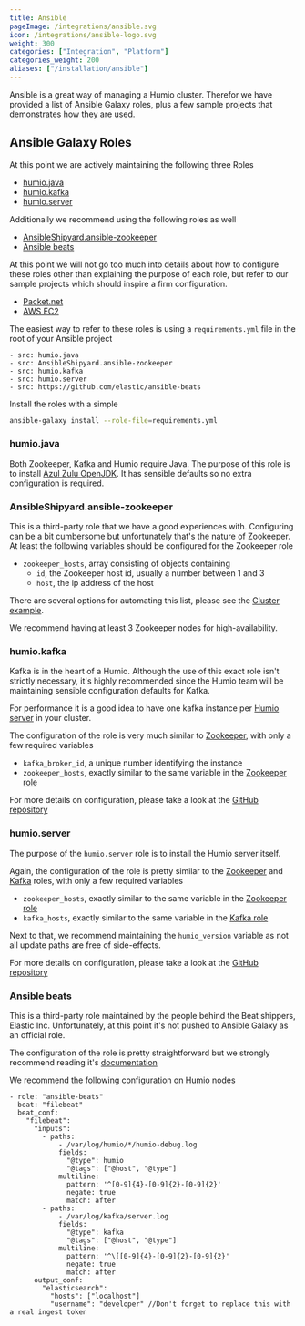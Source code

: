 ```yaml
---
title: Ansible
pageImage: /integrations/ansible.svg
icon: /integrations/ansible-logo.svg
weight: 300
categories: ["Integration", "Platform"]
categories_weight: 200
aliases: ["/installation/ansible"]
---
```


Ansible is a great way of managing a Humio cluster. Therefor we have provided a list of Ansible Galaxy roles, plus a few sample projects that demonstrates how they are used.

## Ansible Galaxy Roles

At this point we are actively maintaining the following three Roles

* [humio.java](https://galaxy.ansible.com/humio/java)
* [humio.kafka](https://galaxy.ansible.com/humio/kafka)
* [humio.server](https://galaxy.ansible.com/humio/server)

Additionally we recommend using the following roles as well

* [AnsibleShipyard.ansible-zookeeper](https://galaxy.ansible.com/AnsibleShipyard/ansible-zookeeper)
* [Ansible beats](https://github.com/elastic/ansible-beats)

At this point we will not go too much into details about how to configure these roles other than explaining the purpose of each role, but refer to our sample projects which should inspire a firm configuration.

* [Packet.net](https://github.com/humio/ansible-demo/tree/master/packet_net)
* [AWS EC2](https://github.com/humio/ansible-demo/tree/master/aws_ec2)

The easiest way to refer to these roles is using a `requirements.yml` file in the root of your Ansible project

```yamlex
- src: humio.java
- src: AnsibleShipyard.ansible-zookeeper
- src: humio.kafka
- src: humio.server
- src: https://github.com/elastic/ansible-beats
```

Install the roles with a simple

```bash
ansible-galaxy install --role-file=requirements.yml
```

### humio.java
Both Zookeeper, Kafka and Humio require Java. The purpose of this role is to install [Azul Zulu OpenJDK](https://www.azul.com/products/zulu-enterprise/).
It has sensible defaults so no extra configuration is required.

### AnsibleShipyard.ansible-zookeeper
This is a third-party role that we have a good experiences with.
Configuring can be a bit cumbersome but unfortunately that's the nature of Zookeeper. At least the following variables should be configured for the Zookeeper role

* `zookeeper_hosts`, array consisting of objects containing
  * `id`, the Zookeeper host id, usually a number between 1 and 3
  * `host`, the ip address of the host

There are several options for automating this list, please see the [Cluster example](https://github.com/AnsibleShipyard/ansible-zookeeper#cluster-example).

We recommend having at least 3 Zookeeper nodes for high-availability.

### humio.kafka
Kafka is in the heart of a Humio. Although the use of this exact role isn't strictly necessary, it's highly recommended since the Humio team will be maintaining sensible configuration defaults for Kafka.

For performance it is a good idea to have one kafka instance per [Humio server](#humio-server) in your cluster.

The configuration of the role is very much similar to [Zookeeper](#ansibleshipyard-ansible-zookeeper), with only a few required variables

* `kafka_broker_id`, a unique number identifying the instance
* `zookeeper_hosts`, exactly similar to the same variable in the [Zookeeper role](#ansibleshipyard-ansible-zookeeper)

For more details on configuration, please take a look at the [GitHub repository](https://github.com/humio/ansible-kafka)

### humio.server

The purpose of the `humio.server` role is to install the Humio server itself.

Again, the configuration of the role is pretty similar to the [Zookeeper](#ansibleshipyard-ansible-zookeeper) and [Kafka](#humio-kafka) roles, with only a few required variables

* `zookeeper_hosts`, exactly similar to the same variable in the [Zookeeper role](#ansibleshipyard-ansible-zookeeper)
* `kafka_hosts`, exactly similar to the same variable in the [Kafka role](#humio-kafka)

Next to that, we recommend maintaining the `humio_version` variable as not all update paths are free of side-effects.

For more details on configuration, please take a look at the [GitHub repository](https://github.com/humio/ansible-server)

### Ansible beats
This is a third-party role maintained by the people behind the Beat shippers, Elastic Inc. Unfortunately, at this point it's not pushed to Ansible Galaxy as an official role.

The configuration of the role is pretty straightforward but we strongly recommend reading it's [documentation](https://github.com/elastic/ansible-beats/)

We recommend the following configuration on Humio nodes
```yamlex
- role: "ansible-beats"
  beat: "filebeat"
  beat_conf:
    "filebeat":
      "inputs":
        - paths:
            - /var/log/humio/*/humio-debug.log
            fields:
              "@type": humio
              "@tags": ["@host", "@type"]
            multiline:
              pattern: '^[0-9]{4}-[0-9]{2}-[0-9]{2}'
              negate: true
              match: after
        - paths:
            - /var/log/kafka/server.log
            fields:
              "@type": kafka
              "@tags": ["@host", "@type"]
            multiline:
              pattern: '^\[[0-9]{4}-[0-9]{2}-[0-9]{2}'
              negate: true
              match: after
      output_conf:
        "elasticsearch":
          "hosts": ["localhost"]
          "username": "developer" //Don't forget to replace this with a real ingest token
```
